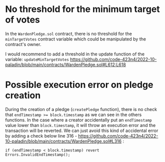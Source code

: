 # No threshold for the minimum target of votes
In the `WardenPledge.sol` contract, there is no threshold for the `minTargetVotes` contract variable which could be manipulated by the contract's owner.

I would recommend to add a threshold in the update function of the variable: `updateMinTargetVotes`
https://github.com/code-423n4/2022-10-paladin/blob/main/contracts/WardenPledge.sol#L612:L618

# Possible execution error on pledge creation
During the creation of a pledge (`createPledge` function), there is no check that `endTimestamp >= block.timestamp` as we can see in the others functions. In the case where a creator accidentally put an `endTimestamp` value lower than `block.timestamp`, it will throw an execution error and the transaction will be reverted. We can just avoid this kind of accidental error by adding a check below line 316 - https://github.com/code-423n4/2022-10-paladin/blob/main/contracts/WardenPledge.sol#L316 :

    if (endTimestamp < block.timestamp) revert Errors.InvalidEndTimestamp();